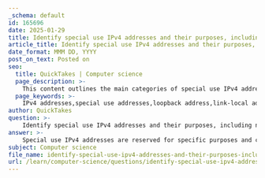 ```yaml
---
_schema: default
id: 165696
date: 2025-01-29
title: Identify special use IPv4 addresses and their purposes, including network, broadcast, loopback, and link-local addresses.
article_title: Identify special use IPv4 addresses and their purposes, including network, broadcast, loopback, and link-local addresses.
date_format: MMM DD, YYYY
post_on_text: Posted on
seo:
  title: QuickTakes | Computer science
  page_description: >-
    This content outlines the main categories of special use IPv4 addresses and their functions, including loopback, link-local, network, broadcast, TEST-NET, and experimental addresses, highlighting their crucial roles in network operations and documentation.
  page_keywords: >-
    IPv4 addresses,special use addresses,loopback address,link-local addresses,network address,broadcast address,TEST-NET addresses,experimental addresses,IP address purposes,network communications
author: QuickTakes
question: >-
    Identify special use IPv4 addresses and their purposes, including network, broadcast, loopback, and link-local addresses.
answer: >-
    Special use IPv4 addresses are reserved for specific purposes and cannot be assigned to regular hosts. Here are the main categories of special use IPv4 addresses along with their purposes:\n\n1. **Loopback Address**:\n   - **Address Range**: 127.0.0.0 to 127.255.255.255\n   - **Purpose**: The loopback address is used for testing and refers to the local host. The most commonly used loopback address is 127.0.0.1, which allows a device to send and receive data to itself, facilitating software testing and network diagnostics.\n\n2. **Link-Local Addresses**:\n   - **Address Range**: 169.254.0.0 to 169.254.255.255 (169.254.0.0/16)\n   - **Purpose**: These addresses are used for automatic address assignment in local networks when a device cannot obtain an IP address from a DHCP server. They enable communication between devices on the same local network segment without requiring a router.\n\n3. **Network Address**:\n   - **Definition**: The first address in a subnet, where all host bits are set to 0.\n   - **Purpose**: This address identifies the network itself and is not assignable to any individual host. It is used for routing purposes to indicate the network segment.\n\n4. **Broadcast Address**:\n   - **Definition**: The last address in a subnet, where all host bits are set to 1.\n   - **Purpose**: This address is used to send data to all devices on a network segment simultaneously. It cannot be assigned to any individual host.\n\n5. **TEST-NET Addresses**:\n   - **Address Range**: 192.0.2.0 to 192.0.2.255 (192.0.2.0/24)\n   - **Purpose**: These addresses are reserved for documentation and teaching purposes. They are used in examples and tutorials to avoid conflicts with real IP addresses.\n\n6. **Experimental Addresses**:\n   - **Address Range**: 240.0.0.0 to 255.255.255.254\n   - **Purpose**: These addresses are reserved for experimental purposes and are not intended for general use.\n\nIn summary, special use IPv4 addresses serve critical roles in network operations, testing, and documentation, ensuring that certain functionalities are preserved and that conflicts with regular IP address assignments are avoided.
subject: Computer science
file_name: identify-special-use-ipv4-addresses-and-their-purposes-including-network-broadcast-loopback-and-linklocal-addresses.md
url: /learn/computer-science/questions/identify-special-use-ipv4-addresses-and-their-purposes-including-network-broadcast-loopback-and-linklocal-addresses
---
```


&nbsp;